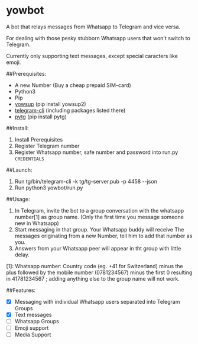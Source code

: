 # yowbot
A bot that relays messages from Whatsapp to Telegram and vice versa.

For dealing with those pesky stubborn Whatsapp users that won't switch to Telegram.

Currently only supporting text messages, except special caracters like emoji.

##Prerequisites:
* A new Number (Buy a cheap prepaid SIM-card)
* Python3
* Pip
* [yowsup](https://github.com/tgalal/yowsup) (pip install yowsup2)
* [telegram-cli](https://github.com/vysheng/tg) (including packages listed there)
* [pytg](https://github.com/luckydonald/pytg) (pip install pytg)

##Install:
1. Install Prerequisites
2. Register Telegram number
3. Register Whatsapp number, safe number and password into run.py `CREDENTIALS`

##Launch:
1. Run tg/bin/telegram-cli -k tg/tg-server.pub -p 4458 --json
2. Run python3 yowbot/run.py

##Usage:
1. In Telegram, invite the bot to a group conversation with the whatsapp number[1] as group name. (Only the first time you message someone new in Whatsapp)
2. Start messaging in that group. Your Whatsapp buddy will receive The messages originating from a new Number, tell him to add that number as you.
3. Answers from your Whatsapp peer will appear in tht group with little delay.

[1]: Whatsapp number: Country code (eg. +41 for Switzerland) minus the plus followed by the mobile number (0781234567)  minus the first 0 resulting in 41781234567 ; adding anything else to the group name will not work.

##Features:
* [x] Messaging with individual Whatsapp users separated into Telegram Groups
* [x] Text messages
* [ ] Whatsapp Groups
* [ ] Emoji support
* [ ] Media Support
